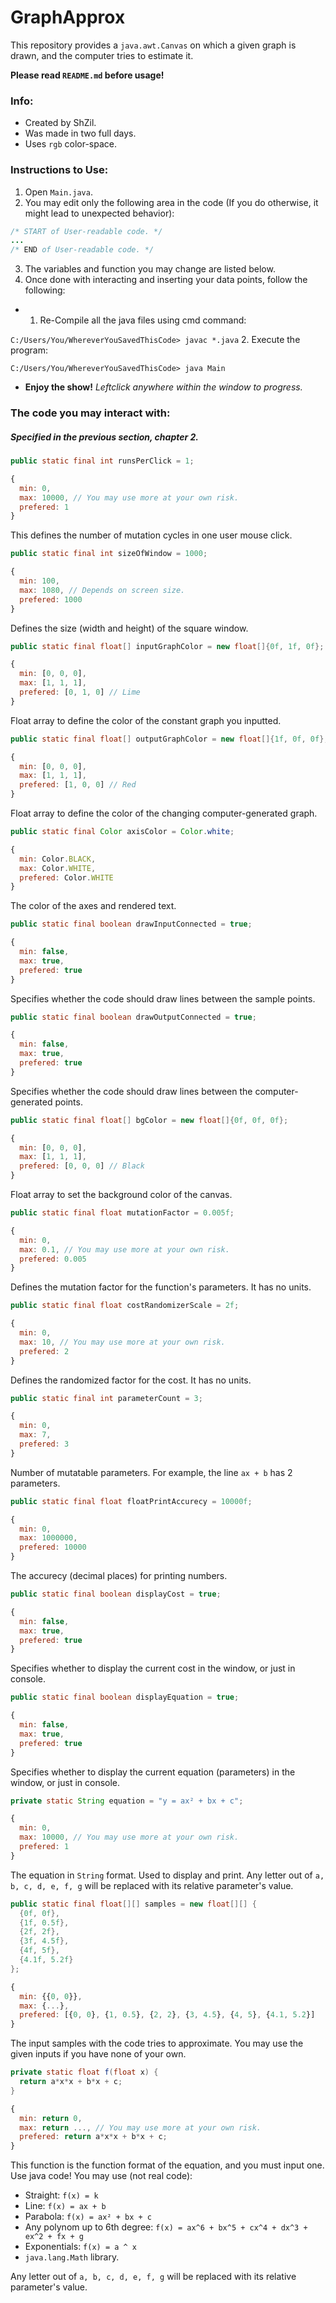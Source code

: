 # GraphApprox
This repository provides a ` java.awt.Canvas ` on which a given graph is drawn, and the computer tries to estimate it.

**Please read `README.md` before usage!**

### Info:
- Created by ShZil.
- Was made in two full days.
- Uses `rgb` color-space.

### Instructions to Use:
1. Open `Main.java`.
2. You may edit only the following area in the code (If you do otherwise, it might lead to unexpected behavior):
```java
/* START of User-readable code. */
...
/* END of User-readable code. */
```
3. The variables and function you may change are listed below.
4. Once done with interacting and inserting your data points, follow the following:
- 1. Re-Compile all the java files using cmd command:

`C:/Users/You/WhereverYouSavedThisCode> javac *.java`
2. Execute the program:

`C:/Users/You/WhereverYouSavedThisCode> java Main`
- **Enjoy the show!** *Leftclick anywhere within the window to progress.*

### The code you may interact with:
##### Specified in the previous section, chapter 2.
```java
public static final int runsPerClick = 1;
```
```js
{
  min: 0,
  max: 10000, // You may use more at your own risk.
  prefered: 1
}
```
This defines the number of mutation cycles in one user mouse click.

```java
public static final int sizeOfWindow = 1000;
```
```js
{
  min: 100,
  max: 1080, // Depends on screen size.
  prefered: 1000
}
```
Defines the size (width and height) of the square window.
```java
public static final float[] inputGraphColor = new float[]{0f, 1f, 0f};
```
```js
{
  min: [0, 0, 0],
  max: [1, 1, 1],
  prefered: [0, 1, 0] // Lime
}
```
Float array to define the color of the constant graph you inputted.
```java
public static final float[] outputGraphColor = new float[]{1f, 0f, 0f};
```
```js
{
  min: [0, 0, 0],
  max: [1, 1, 1],
  prefered: [1, 0, 0] // Red
}
```
Float array to define the color of the changing computer-generated graph.
```java
public static final Color axisColor = Color.white;
```
```js
{
  min: Color.BLACK,
  max: Color.WHITE,
  prefered: Color.WHITE
}
```
The color of the axes and rendered text.
```java
public static final boolean drawInputConnected = true;
```
```js
{
  min: false,
  max: true,
  prefered: true
}
```
Specifies whether the code should draw lines between the sample points.
```java
public static final boolean drawOutputConnected = true;
```
```js
{
  min: false,
  max: true,
  prefered: true
}
```
Specifies whether the code should draw lines between the computer-generated points.
```java
public static final float[] bgColor = new float[]{0f, 0f, 0f};
```
```js
{
  min: [0, 0, 0],
  max: [1, 1, 1],
  prefered: [0, 0, 0] // Black
}
```
Float array to set the background color of the canvas.
```java
public static final float mutationFactor = 0.005f;
```
```js
{
  min: 0,
  max: 0.1, // You may use more at your own risk.
  prefered: 0.005
}
```
Defines the mutation factor for the function's parameters.
It has no units.
```java
public static final float costRandomizerScale = 2f;
```
```js
{
  min: 0,
  max: 10, // You may use more at your own risk.
  prefered: 2
}
```
Defines the randomized factor for the cost.
It has no units.
```java
public static final int parameterCount = 3;
```
```js
{
  min: 0,
  max: 7,
  prefered: 3
}
```
Number of mutatable parameters. For example, the line `ax + b` has 2 parameters.
```java
public static final float floatPrintAccurecy = 10000f;
```
```js
{
  min: 0,
  max: 1000000,
  prefered: 10000
}
```
The accurecy (decimal places) for printing numbers.
```java
public static final boolean displayCost = true;
```
```js
{
  min: false,
  max: true,
  prefered: true
}
```
Specifies whether to display the current cost in the window, or just in console.
```java
public static final boolean displayEquation = true;
```
```js
{
  min: false,
  max: true,
  prefered: true
}
```
Specifies whether to display the current equation (parameters) in the window, or just in console.
```java
private static String equation = "y = ax² + bx + c";
```
```js
{
  min: 0,
  max: 10000, // You may use more at your own risk.
  prefered: 1
}
```
The equation in `String` format. Used to display and print.
Any letter out of `a, b, c, d, e, f, g` will be replaced with its relative parameter's value.
```java
public static final float[][] samples = new float[][] {
  {0f, 0f},
  {1f, 0.5f},
  {2f, 2f},
  {3f, 4.5f},
  {4f, 5f},
  {4.1f, 5.2f}
};
```
```js
{
  min: {{0, 0}},
  max: {...},
  prefered: [{0, 0}, {1, 0.5}, {2, 2}, {3, 4.5}, {4, 5}, {4.1, 5.2}]
}
```
The input samples with the code tries to approximate.
You may use the given inputs if you have none of your own.
```java
private static float f(float x) {
  return a*x*x + b*x + c;
}
```
```js
{
  min: return 0,
  max: return ..., // You may use more at your own risk.
  prefered: return a*x*x + b*x + c;
}
```
This function is the function format of the equation, and you must input one. Use java code! You may use (not real code):
- Straight: `f(x) = k`
- Line: `f(x) = ax + b`
- Parabola: `f(x) = ax² + bx + c`
- Any polynom up to 6th degree: `f(x) = ax^6 + bx^5 + cx^4 + dx^3 + ex^2 + fx + g`
- Exponentials: `f(x) = a ^ x`
- `java.lang.Math` library.

Any letter out of `a, b, c, d, e, f, g` will be replaced with its relative parameter's value.
